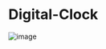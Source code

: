 # Digital-Clock

![image](https://github.com/dev3sunil/Digital-Clock/assets/143810395/2cd782ff-c5fd-430d-b6a3-6b98d1867578)

